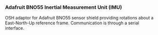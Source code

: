 ### Adafruit BNO55 Inertial Measurement Unit (IMU)

OSH adaptor for Adafruit BNO55 sensor shield providing rotations about a East-North-Up reference frame. Communication is through a serial interface.
